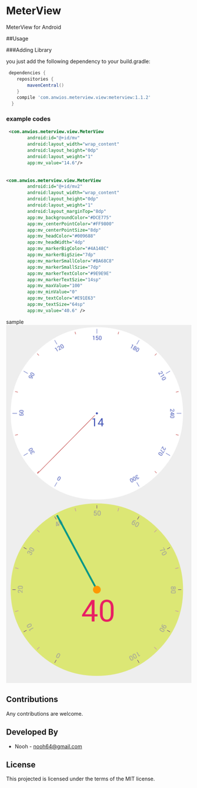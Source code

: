 # MeterView
MeterView for Android

##Usage

###Adding Library

you just add the following dependency to your build.gradle:

```groovy 
 dependencies {  
    repositories {
        mavenCentral()
    }
    compile 'com.anwios.meterview.view:meterview:1.1.2'
  }
```

### example codes
```xml 
 <com.anwios.meterview.view.MeterView
        android:id="@+id/mv"
        android:layout_width="wrap_content"
        android:layout_height="0dp"
        android:layout_weight="1"
        app:mv_value="14.6"/>
```

```xml 

<com.anwios.meterview.view.MeterView
        android:id="@+id/mv2"
        android:layout_width="wrap_content"
        android:layout_height="0dp"
        android:layout_weight="1"
        android:layout_marginTop="8dp"
        app:mv_backgroundColor="#DCE775"
        app:mv_centerPointColor="#FF9800"
        app:mv_centerPointSize="8dp"
        app:mv_headColor="#009688"
        app:mv_headWidth="4dp"
        app:mv_markerBigColor="#4A148C"
        app:mv_markerBigSzie="7dp"
        app:mv_markerSmallColor="#BA68C8"
        app:mv_markerSmallSzie="7dp"
        app:mv_markerTextColor="#9E9E9E"
        app:mv_markerTextSzie="14sp"
        app:mv_maxValue="100"
        app:mv_minValue="0"
        app:mv_textColor="#E91E63"
        app:mv_textSize="64sp"
        app:mv_value="40.6" />
```

 sample
 ![sample 1](images/sample.png)
 
## Contributions

Any contributions are welcome. 

## Developed By
* Nooh - <nooh64@gmail.com>

## License
This projected is licensed under the terms of the MIT license.
